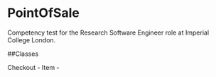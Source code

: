 # PointOfSale
Competency test for the Research Software Engineer role at Imperial College London.

##Classes

Checkout - 
Item - 